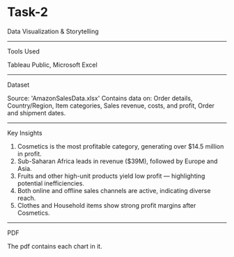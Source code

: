 # Task-2

Data Visualization & Storytelling

---

Tools Used

Tableau Public, 
Microsoft Excel 

---

Dataset

Source: 'AmazonSalesData.xlsx'
Contains data on:
 Order details,
 Country/Region,
 Item categories,
 Sales revenue, costs, and profit,
 Order and shipment dates.

---

Key Insights

1. Cosmetics is the most profitable category, generating over $14.5 million in profit.
2. Sub-Saharan Africa leads in revenue ($39M), followed by Europe and Asia.
3. Fruits and other high-unit products yield low profit — highlighting potential inefficiencies.
4. Both online and offline sales channels are active, indicating diverse reach.
5. Clothes and Household items show strong profit margins after Cosmetics.

---

PDF

The pdf contains each chart in it.
